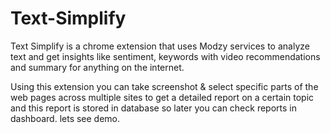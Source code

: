 # Text-Simplify

Text Simplify is a chrome extension that uses Modzy services to analyze text and get insights like sentiment, keywords with video recommendations and summary for anything on the internet.

Using this extension  you can take screenshot & select specific parts of the web pages across multiple sites to get a detailed report on a certain topic and this report is stored in database so later you can check reports in dashboard. lets see demo.
